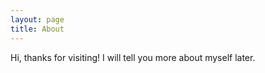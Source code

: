 ```yaml
---
layout: page
title: About
---
```


Hi, thanks for visiting! 
I will tell you more about myself later.

